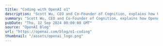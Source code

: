 ```yaml
---
title: "Coding with OpenAI o1"
description: "Scott Wu, CEO and Co-Founder of Cognition, explains how OpenAI o1 makes coding decisions in a more human-like way."
summary: "Scott Wu, CEO and Co-Founder of Cognition, explains how OpenAI o1 makes coding decisions in a more human-like way."
pubDate: "Thu, 12 Sep 2024 00:00:00 GMT"
source: "OpenAI Blog"
url: "https://openai.com/blog/o1-coding"
thumbnail: "/assets/openai_logo.png"
---
```


